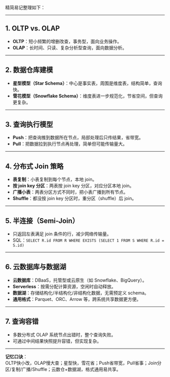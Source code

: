 精简易记整理如下：

---

## 1. OLTP vs. OLAP

- **OLTP**：短小频繁的增删改查，事务型，面向业务操作。
- **OLAP**：长时间、只读、复杂分析型查询，面向数据分析。

---

## 2. 数据仓库建模

- **星型模型（Star Schema）**：中心是事实表，周围是维度表，结构简单，查询快。
- **雪花模型（Snowflake Schema）**：维度表进一步规范化，节省空间，但查询更复杂。

---

## 3. 查询执行模型

- **Push**：把查询推到数据所在节点，局部处理后只传结果，省带宽。
- **Pull**：把数据拉到执行节点再处理，简单但可能传输量大。

---

## 4. 分布式 Join 策略

- **表复制**：小表复制到每个节点，本地 join。
- **按 join key 分区**：两表按 join key 分区，对应分区本地 join。
- **广播小表**：两表分区方式不同时，把小表广播到所有节点。
- **Shuffle**：都没按 join key 分区时，重分区（shuffle）后 join。

---

## 5. 半连接（Semi-Join）

- 只返回左表满足 join 条件的行，减少网络传输量。
- SQL：`SELECT R.id FROM R WHERE EXISTS (SELECT 1 FROM S WHERE R.id = S.id)`

---

## 6. 云数据库与数据湖

- **云数据库**：DBaaS，托管型或云原生（如 Snowflake、BigQuery）。
- **Serverless**：按需分配计算资源，空闲时自动释放。
- **数据湖**：存储结构化/半结构化/非结构化数据，无需预定义 schema。
- **通用格式**：Parquet、ORC、Arrow 等，跨系统共享数据更方便。

---

## 7. 查询容错

- 多数分布式 OLAP 系统节点出错时，整个查询失败。
- 可通过中间结果快照提升容错，但实现复杂。

---

**记忆口诀**：  
OLTP快小改，OLAP慢大查；星型快，雪花省；Push省带宽，Pull省事；Join分区/复制/广播/Shuffle；云数仓+数据湖，格式通用易共享。
